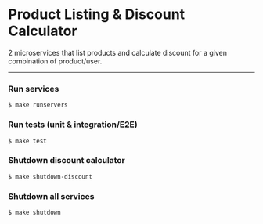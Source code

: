 # Product Listing & Discount Calculator

2 microservices that list products and calculate discount for a given combination of product/user.

***

### Run services
`$ make runservers`

### Run tests (unit & integration/E2E)
`$ make test`

### Shutdown discount calculator
`$ make shutdown-discount`

### Shutdown all services
`$ make shutdown`
